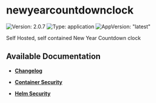 # newyearcountdownclock

![Version: 2.0.7](https://img.shields.io/badge/Version-2.0.7-informational?style=flat-square) ![Type: application](https://img.shields.io/badge/Type-application-informational?style=flat-square) ![AppVersion: "latest"](https://img.shields.io/badge/AppVersion-"latest"-informational?style=flat-square)

Self Hosted, self contained New Year Countdown clock

## Available Documentation

- [**Changelog**](CHANGELOG)

- [**Container Security**](container-security)

- [**Helm Security**](helm-security)

